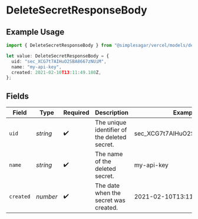 # DeleteSecretResponseBody

## Example Usage

```typescript
import { DeleteSecretResponseBody } from "@simplesagar/vercel/models/deletesecretop.js";

let value: DeleteSecretResponseBody = {
  uid: "sec_XCG7t7AIHuO2SBA8667zNUiM",
  name: "my-api-key",
  created: 2021-02-10T13:11:49.180Z,
};
```

## Fields

| Field                                        | Type                                         | Required                                     | Description                                  | Example                                      |
| -------------------------------------------- | -------------------------------------------- | -------------------------------------------- | -------------------------------------------- | -------------------------------------------- |
| `uid`                                        | *string*                                     | :heavy_check_mark:                           | The unique identifier of the deleted secret. | sec_XCG7t7AIHuO2SBA8667zNUiM                 |
| `name`                                       | *string*                                     | :heavy_check_mark:                           | The name of the deleted secret.              | my-api-key                                   |
| `created`                                    | *number*                                     | :heavy_check_mark:                           | The date when the secret was created.        | 2021-02-10T13:11:49.180Z                     |